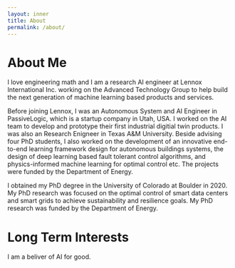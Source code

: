 ```yaml
---
layout: inner
title: About
permalink: /about/
---
```


# About Me

I love engineering math and I am a research AI engineer at Lennox International Inc. working on the Advanced Technology Group to help build the next generation of machine learning based products and services. 

Before joining Lennox, I was an Autonomous System and AI Engineer in PassiveLogic, which is a startup company in Utah, USA. I worked on the AI team to develop and prototype their first industrial digitial twin products. 
I was also an Research Enigneer in Texas A&M University. Beside advising four PhD students, I also worked on the development of an innovative end-to-end learning framework design for autonomous buildings systems, the design of deep learning based fault tolerant control algorithms, and physics-informed machine learning for optimal control etc. The projects were funded by the Department of Energy.

I obtained my PhD degree in the University of Colorado at Boulder in 2020. My PhD research was focused on the optimal control of smart data centers and smart grids to achieve sustainability and resilience goals. My PhD research was funded by the Department of Energy.

# Long Term Interests

I am a beliver of AI for good. 




